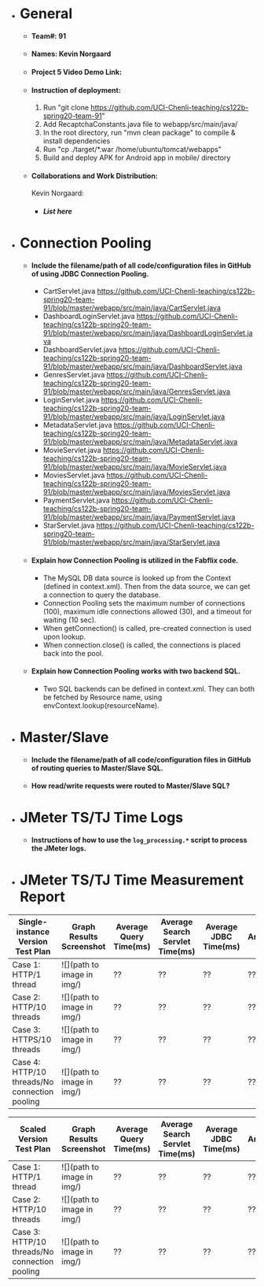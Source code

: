 - # General
    - #### Team#: 91
    
    - #### Names: Kevin Norgaard
    
    - #### Project 5 Video Demo Link:

    - #### Instruction of deployment:
        1. Run "git clone https://github.com/UCI-Chenli-teaching/cs122b-spring20-team-91"
        2. Add RecaptchaConstants.java file to webapp/src/main/java/
        3. In the root directory, run "mvn clean package" to compile & install dependencies
        4. Run "cp ./target/*.war /home/ubuntu/tomcat/webapps"
        5. Build and deploy APK for Android app in mobile/ directory

    - #### Collaborations and Work Distribution:
       Kevin Norgaard:
        - ##### List here

- # Connection Pooling
    - #### Include the filename/path of all code/configuration files in GitHub of using JDBC Connection Pooling.
        - CartServlet.java https://github.com/UCI-Chenli-teaching/cs122b-spring20-team-91/blob/master/webapp/src/main/java/CartServlet.java
        - DashboardLoginServlet.java https://github.com/UCI-Chenli-teaching/cs122b-spring20-team-91/blob/master/webapp/src/main/java/DashboardLoginServlet.java
        - DashboardServlet.java https://github.com/UCI-Chenli-teaching/cs122b-spring20-team-91/blob/master/webapp/src/main/java/DashboardServlet.java
        - GenresServlet.java https://github.com/UCI-Chenli-teaching/cs122b-spring20-team-91/blob/master/webapp/src/main/java/GenresServlet.java
        - LoginServlet.java https://github.com/UCI-Chenli-teaching/cs122b-spring20-team-91/blob/master/webapp/src/main/java/LoginServlet.java
        - MetadataServlet.java https://github.com/UCI-Chenli-teaching/cs122b-spring20-team-91/blob/master/webapp/src/main/java/MetadataServlet.java
        - MovieServlet.java https://github.com/UCI-Chenli-teaching/cs122b-spring20-team-91/blob/master/webapp/src/main/java/MovieServlet.java
        - MoviesServlet.java https://github.com/UCI-Chenli-teaching/cs122b-spring20-team-91/blob/master/webapp/src/main/java/MoviesServlet.java
        - PaymentServlet.java https://github.com/UCI-Chenli-teaching/cs122b-spring20-team-91/blob/master/webapp/src/main/java/PaymentServlet.java
        - StarServlet.java https://github.com/UCI-Chenli-teaching/cs122b-spring20-team-91/blob/master/webapp/src/main/java/StarServlet.java
    
    - #### Explain how Connection Pooling is utilized in the Fabflix code.
        - The MySQL DB data source is looked up from the Context (defined in context.xml). Then from the data source, we can get a connection to query the database.
        - Connection Pooling sets the maximum number of connections (100), maximum idle connections allowed (30), and a timeout for waiting (10 sec). 
        - When getConnection() is called, pre-created connection is used upon lookup.
        - When connection.close() is called, the connections is placed back into the pool.
        
    - #### Explain how Connection Pooling works with two backend SQL.
        - Two SQL backends can be defined in context.xml. They can both be fetched by Resource name, using envContext.lookup(resourceName).
       

- # Master/Slave
    - #### Include the filename/path of all code/configuration files in GitHub of routing queries to Master/Slave SQL.

    - #### How read/write requests were routed to Master/Slave SQL?
    

- # JMeter TS/TJ Time Logs
    - #### Instructions of how to use the `log_processing.*` script to process the JMeter logs.


- # JMeter TS/TJ Time Measurement Report

| **Single-instance Version Test Plan**          | **Graph Results Screenshot** | **Average Query Time(ms)** | **Average Search Servlet Time(ms)** | **Average JDBC Time(ms)** | **Analysis** |
|------------------------------------------------|------------------------------|----------------------------|-------------------------------------|---------------------------|--------------|
| Case 1: HTTP/1 thread                          | ![](path to image in img/)   | ??                         | ??                                  | ??                        | ??           |
| Case 2: HTTP/10 threads                        | ![](path to image in img/)   | ??                         | ??                                  | ??                        | ??           |
| Case 3: HTTPS/10 threads                       | ![](path to image in img/)   | ??                         | ??                                  | ??                        | ??           |
| Case 4: HTTP/10 threads/No connection pooling  | ![](path to image in img/)   | ??                         | ??                                  | ??                        | ??           |

| **Scaled Version Test Plan**                   | **Graph Results Screenshot** | **Average Query Time(ms)** | **Average Search Servlet Time(ms)** | **Average JDBC Time(ms)** | **Analysis** |
|------------------------------------------------|------------------------------|----------------------------|-------------------------------------|---------------------------|--------------|
| Case 1: HTTP/1 thread                          | ![](path to image in img/)   | ??                         | ??                                  | ??                        | ??           |
| Case 2: HTTP/10 threads                        | ![](path to image in img/)   | ??                         | ??                                  | ??                        | ??           |
| Case 3: HTTP/10 threads/No connection pooling  | ![](path to image in img/)   | ??                         | ??                                  | ??                        | ??           |